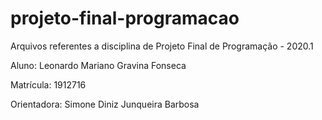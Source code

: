 # projeto-final-programacao

Arquivos referentes a disciplina de Projeto Final de Programação - 2020.1

Aluno: Leonardo Mariano Gravina Fonseca

Matrícula: 1912716

Orientadora: Simone Diniz Junqueira Barbosa
